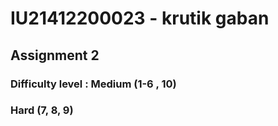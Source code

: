 # IU21412200023 - krutik gaban

## Assignment 2

### Difficulty level : Medium (1-6 , 10)
###                    Hard (7, 8, 9)